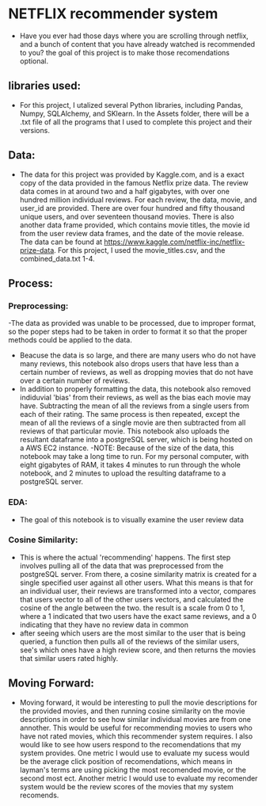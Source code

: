 # NETFLIX recommender system
- Have you ever had those days where you are scrolling through netflix, and a bunch of content that you have already watched is recommended to you? the goal of this project is to make those recomendations optional.
## libraries used:
- For this project, I utalized several Python libraries, including Pandas, Numpy, SQLAlchemy, and SKlearn. In the Assets folder, there will be a .txt file of all the programs that I used to complete this project and their versions.
## Data:
- The data for this project was provided by Kaggle.com, and is a exact copy of the data provided in the famous Netflix prize data. The review data comes in at around two and a half gigabytes, with over one hundred million individual reviews. For each review, the data, movie, and user_id are provided. There are over four hundred and fifty thousand unique users, and over seventeen thousand movies. There is also another data frame provided, which contains movie titles, the movie id from the user review data frames, and the date of the movie release. The data can be found at https://www.kaggle.com/netflix-inc/netflix-prize-data. For this project, I used the movie_titles.csv, and the combined_data.txt 1-4.
## Process:
### Preprocessing:
-The data as provided was unable to be processed, due to improper format, so the poper steps had to be taken in order to format it so that the proper methods could be applied to the data. 
- Beacuse the data is so large, and there are many users who do not have many reviews, this notebook also drops users that have less than a certain number of reviews, as well as dropping movies that do not have over a certain number of reviews.
- In addition to properly formatting the data, this notebook also removed indiduvial 'bias' from their reviews, as well as the bias each movie may have. Subtracting the mean of all the reviews from a single users from each of their rating. The same process is then repeated, except the mean of all the reviews of a single movie are then subtracted from all reviews of that particular movie. This notebook also uploads the resultant dataframe into a postgreSQL server, which is being hosted on a AWS EC2 instance.
-NOTE: Because of the size of the data, this notebook may take a long time to run. For my personal computer, with eight gigabytes of RAM, it takes 4 minutes to run through the whole notebook, and 2 minutes to upload the resulting dataframe to a postgreSQL server.
### EDA:
- The goal of this notebook is to visually examine the user review data
### Cosine Similarity: 
- This is where the actual 'recommending' happens. The first step involves pulling all of the data that was preprocessed from the postgreSQL server. From there, a cosine similarity matrix is created for a single specified user against all other users. What this means is that for an individual user, their reviews are transformed into a vector, compares that users vector to all of the other users vectors, and calculated the cosine of the angle between the two. the result is a scale from 0 to 1, where a 1 indicated that two users have the exact same reviews, and a 0 indicating that they have no review data in common
- after seeing which users are the most similar to the user that is being queried, a function then pulls all of the reviews of the similar users, see's which ones have a high review score, and then returns the movies that similar users rated highly.
## Moving Forward:
- Moving forward, it would be interesting to pull the movie descriptions for the provided movies, and then running cosine similarity on the movie descriptions in order to see how similar individual movies are from one annother. This would be useful for recommending movies to users who have not rated movies, which this recommender system requires. I also would like to see how users respond to the recomendations that my system provides. One metric I would use to evaluate my sucess would be the average click position of recomendations, which means in layman's terms are using picking the most recomended movie, or the second most ect. Another metric I would use to evaluate my recomender system would be the review scores of the movies that my system recomends.